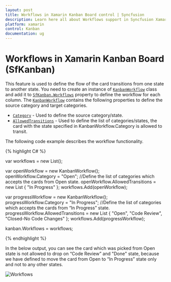 ```yaml
---
layout: post
title: Workflows in Xamarin Kanban Board control | Syncfusion
description: Learn here all about Workflows support in Syncfusion Xamarin Kanban Board (SfKanban) control and more.
platform: xamarin
control: Kanban
documentation: ug
---
```


# Workflows in Xamarin Kanban Board (SfKanban)

This feature is used to define the flow of the card transitions from one state to another state. You need to create an instance of [`KanbanWorkflow`](https://help.syncfusion.com/cr/xamarin/Syncfusion.SfKanban.XForms.KanbanWorkflow.html) class and add it to [`SfKanban.Workflows`](https://help.syncfusion.com/cr/xamarin/Syncfusion.SfKanban.XForms.SfKanban.html#Syncfusion_SfKanban_XForms_SfKanban_Workflows) property to define the workflow for each column.  The [`KanbanWorkflow`](https://help.syncfusion.com/cr/xamarin/Syncfusion.SfKanban.XForms.KanbanWorkflow.html) contains the following properties to define the source category and target categories.

* [`Category`](https://help.syncfusion.com/cr/xamarin/Syncfusion.SfKanban.XForms.KanbanWorkflow.html#Syncfusion_SfKanban_XForms_KanbanWorkflow_Category)            - Used to define the source category/state.
* [`AllowedTransitions`](https://help.syncfusion.com/cr/xamarin/Syncfusion.SfKanban.XForms.KanbanWorkflow.html#Syncfusion_SfKanban_XForms_KanbanWorkflow_AllowedTransitions)  - Used to define the list of categories/states, the card with the state specified in KanbanWorkflow.Category is allowed to transit.

The following code example describes the workflow functionality.

{% highlight C# %}

var workflows = new List<KanbanWorkflow>();

var openWorkflow = new KanbanWorkflow();  
openWorkflow.Category = "Open"; 
//Define the list of categories which accepts the cards from Open state.
openWorkflow.AllowedTransitions = new List<object> { "In Progress" }; 
workflows.Add(openWorkflow); 

var progressWorkflow = new KanbanWorkflow(); 
progressWorkflow.Category = "In Progress"; 
//Define the list of categories which accepts the cards from “In Progress” state.
progressWorkflow.AllowedTransitions = new List<object> { "Open", "Code Review", "Closed-No Code Changes" }; 
workflows.Add(progressWorkflow); 

kanban.Workflows = workflows;

{% endhighlight %}


In the below output, you can see the card which was picked from Open state is not allowed to drop on “Code Review” and "Done" state, because we have defined to move the card from Open to “In Progress” state only and not to any other states.


![Workflows](SfKanban_images/Workflows.png)
